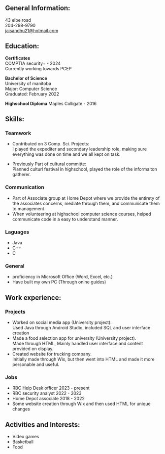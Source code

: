 ## General Information:  
43 elbe road   
204-298-9790  
jaisandhu21@hotmail.com  
## Education:  

**Certificates**  
COMPTIA security+ - 2024    
Currently working towards PCEP

**Bachelor of Science**  
University of manitoba   
Major: Computer Science  
Graduated: February 2022  

**Highschool Diploma**
Maples Colligate - 2016   

## Skills:  

### Teamwork  
* Contributed on 3 Comp. Sci. Projects:  
I played the expediter and secondary leadership role, making sure everything was done on time and we all kept on task.  

* Previously Part of cultural committe:  
  Planned culturl festival in highschool, played the role of the informaiton gatherer. 

### Communication
* Part of Associate group at Home Depot where we provide the entirety of the associates concerns, mediate through them, and communicate them to management.
* When volunteering at highschool computer science courses, helped communicate code in a easy to understand manner. 

### Laguages
* Java
* C++
* C

### General
* proficiency in Microsoft Office (Word, Excel, etc.)
* Have built my own PC (Through onine guides)

## Work experience:  
 
### Projects  
* Worked on social media app (University project).  
  Used Java through Android Studio, included SQL and user interface creation
* Made a food selection app for university (University project).  
  Made through HTML, Mainly handled user interface and content provided on display. 
* Created website for trucking company.  
  Initially made through Wix, but then went into HTML and made it more personable and useful.
  
### Jobs
* RBC Help Desk officer 2023 - present
* RBC security analyst 2022 - 2023
* Home Depot associate 2018 - 2022
* Some website creation through Wix and then used HTML for unique changes
  

## Activities and Interests:  

* Video games
* Basketball 
* Food
  
